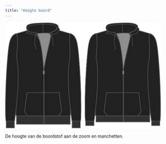 ```yaml
---
title: "Hoogte boord"
---
```


![Hoogte boord](ribbingheight.svg)

De hoogte van de boordstof aan de zoom en manchetten.




